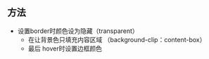 ## 方法
+ 设置border时颜色设为隐藏（transparent）
	- 在让背景色只填充内容区域	（background-clip：content-box）
	- 最后 hover时设置边框颜色